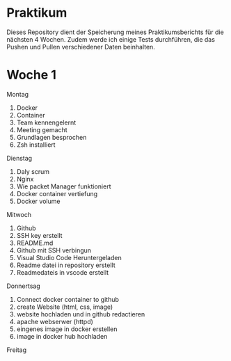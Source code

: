 # Praktikum 
Dieses Repository dient der Speicherung meines Praktikumsberichts für die nächsten 4 Wochen. Zudem werde ich einige Tests durchführen, die das Pushen und Pullen verschiedener Daten beinhalten.

# Woche 1
Montag
1. Docker 
2. Container 
3. Team kennengelernt 
4. Meeting gemacht
5. Grundlagen besprochen  
6. Zsh installiert

Dienstag 
1. Daly scrum 
2. Nginx 
3. Wie packet Manager funktioniert 
4. Docker container vertiefung
5. Docker volume

Mitwoch
1. Github 
2. SSH key erstellt 
3. README.md 
4. Github mit SSH verbingun
5. Visual Studio Code Heruntergeladen 
6. Readme datei in repository erstellt 
7. Readmedateis in vscode erstellt 


Donnertsag
1. Connect docker container to github 
2. create Website (html, css, image)
3. website hochladen und in github redactieren 
4. apache webserwer (httpd)
5. eingenes image in docker erstellen
6. image in docker hub hochladen 


Freitag 


